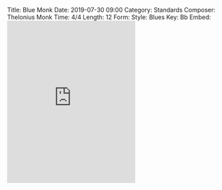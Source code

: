 Title: Blue Monk
Date: 2019-07-30 09:00
Category: Standards
Composer: Thelonius Monk
Time: 4/4
Length: 12
Form:
Style: Blues
Key: Bb
Embed: <iframe src="https://open.spotify.com/embed/user/thatdavidmiller/playlist/32vx5CVYtNu4fcxY6Eib0A" width="300" height="380" frameborder="0" allowtransparency="true" allow="encrypted-media"></iframe>
